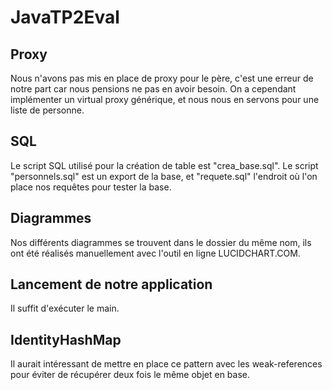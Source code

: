 JavaTP2Eval
=============

Proxy
-----
Nous n'avons pas mis en place de proxy pour le père, 
c'est une erreur de notre part car nous pensions ne pas en avoir besoin.
On a cependant implémenter un virtual proxy générique, et nous nous en servons pour une liste de personne.

SQL
---
Le script SQL utilisé pour la création de table est "crea_base.sql".
Le script "personnels.sql" est un export de la base, et "requete.sql" l'endroit où l'on place nos requêtes pour tester la base.

Diagrammes
---------
Nos différents diagrammes se trouvent dans le dossier du même nom, ils ont été réalisés manuellement avec l'outil en ligne LUCIDCHART.COM.

Lancement de notre application
------------------------------
Il suffit d'exécuter le main.

IdentityHashMap
---------------
Il aurait intéressant de mettre en place ce pattern avec les weak-references pour éviter de récupérer deux fois le même objet en base.